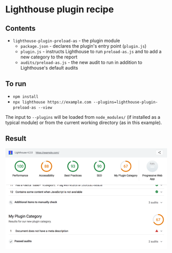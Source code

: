# Lighthouse plugin recipe

## Contents
- `lighthouse-plugin-preload-as` - the plugin module
  - `package.json` - declares the plugin's entry point (`plugin.js`)
  - `plugin.js` - instructs Lighthouse to run `preload-as.js` and to add a new category to the report
  - `audits/preload-as.js` - the new audit to run in addition to Lighthouse's default audits
 
## To run

- `npm install`
- `npx lighthouse https://example.com --plugins=lighthouse-plugin-preload-as --view`

The input to `--plugins` will be loaded from `node_modules/` (if installed as a typical module) or from the current working directory (as in this example).

## Result

![Screenshot of report with plugin results](./plugin-recipe-screenshot.png)
